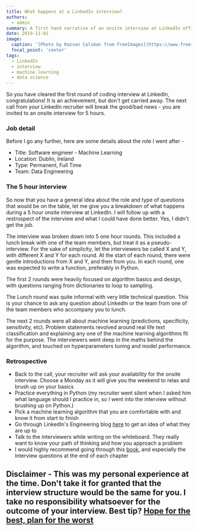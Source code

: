 ```yaml
---
title: What happens at a LinkedIn interview?
authors:
  - admin
summary: A first hand narrative of an onsite interview at LinkedIn office in Dublin.
date: 2019-11-01
image:
  caption: '[Photo by Razvan Caliman from FreeImages](https://www.freeimages.com/photo/meeting-room-1213007)'
  focal_point: 'center'
tags:
  - LinkedIn
  - interview
  - machine learning
  - data science
---
```


So you have cleared the first round of coding interview at LinkedIn, congratulations! It is an achievement, but don't get carried away. The next call from your LinkedIn recruiter will break the good/bad news - you are invited to an onsite interview for 5 hours.

### Job detail

Before I go any further, here are some details about the role I went after -

* Title: Software engineer - Machine Learning
* Location: Dublin, Ireland
* Type: Permanent, Full Time
* Team: Data Engineering

### The 5 hour interview

So now that you have a general idea about the role and type of questions that would be on the table, let me give you a breakdown of what happens during a 5 hour onsite interview at LinkedIn. I will follow up with a restrospect of the interview and what I could have done better. Yes, I didn't get the job.

The interview was broken down into 5 one hour rounds. This included a lunch break with one of the team members, but treat it as a pseudo-interview. For the sake of simplicity, let the interviewers be called X and Y, with different X and Y for each round. At the start of each round, there were gentle introductions from X and Y, and then from you. In each round, one was expected to write a function, preferably in Python.

The first 2 rounds were heavily focused on algorithm basics and design, with questions ranging from dictionaries to loop to sampling.

The Lunch round was quite informal with very little technical question. This is your chance to ask any question about LinkedIn or the team from one of the team members who accompany you to lunch.

The next 2 rounds were all about machine learning (predictions, specificity, sensitivity, etc). Problem statements revolved around real life text classification and explaining any one of the machine learning algorithms fit for the purpose. The interviewers went deep in the maths behind the algorithm, and touched on hyperparameters tuning and model performance.

### Retrospective

* Back to the call, your recruiter will ask your availability for the onsite interview. Choose a Monday as it will give you the weekend to relax and brush up on your basics
* Practice everything in Python (my recruiter went silent when I asked him what language should I practice in, so I went into the interview without brushing up on Python.)
* Pick a machine learning algorithm that you are comfortable with and know it from start to finish
* Go through LinkedIn's Engineering blog <a href="https://engineering.linkedin.com/blog" target="_blank">here</a> to get an idea of what they are up to
* Talk to the interviewers while writing on the whiteboard. They really want to know your path of thinking and how you approach a problem
* I would highly recommend going through this <a href="https://www.amazon.co.uk/Algorithm-Design-Manual-Steven-Skiena-ebook/dp/B00B8139Z8/)" target="_blank">book</a>, and especially the Interview questions at the end of each chapter

## __Disclaimer__ - This was my personal experience at the time. Don't take it for granted that the interview structure would be the same for you. I take no responsibility whatsoever for the outcome of your interview. Best tip? [Hope for the best, plan for the worst](https://getyarn.io/yarn-clip/ec8834a2-1d1e-4f7e-9e67-bf4721db747a)
